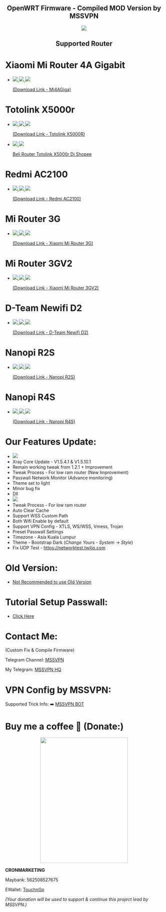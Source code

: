 <h2 align="center">
OpenWRT Firmware - Compiled MOD Version by MSSVPN
</h2>

<p align="center"><img src="https://forum.openwrt.org/uploads/default/original/3X/2/9/2965b316403db302c535cae40139e8c49bbad6e3.png"></p>
<h2 align="center">
Supported Router
</h2>

# Xiaomi Mi Router 4A Gigabit
* <a href="https://github.com/mssvpn/OpenWRT_by_MSSVPN/raw/main/OpenWrt-22.03-MSSVPN%20V1.3.4-Mi4a-Gigabit-squashfs-sysupgrade.bin"><img src="https://img.shields.io/badge/OpenWRT-22.03-orange.svg"> <img src="https://img.shields.io/badge/Passwall-MSSVPN-yellow.svg"> <img src="https://img.shields.io/badge/Version-1.3.4-blue.svg"> <p></p>(Download Link - Mi4AGiga)</a>

# Totolink X5000r
* <a href="https://github.com/mssvpn/OpenWRT_by_MSSVPN/raw/main/OpenWrt-22.03-MSSVPN%20V1.3.4-Totolink-X5000r-squashfs-sysupgrade.bin"><img src="https://img.shields.io/badge/OpenWRT-22.03-orange.svg"> <img src="https://img.shields.io/badge/Passwall-MSSVPN-yellow.svg"> <img src="https://img.shields.io/badge/Version-1.3.4-blue.svg"> <p></p>(Download Link - Totolink X5000R)</a><p></p>
* <a href="https://shopee.com.my/TOTOLINK-X5000R-(AX1800)-WiFi-6-MU-MIMO-Gigabit-Wireless-WiFi-Router-OpenWRT-Stock-Firmware-i.234683885.13110314797?xptdk=1953b9a8-c1fe-4f96-a5fa-5397cbacad6c" target="_blank"><img src="https://img.shields.io/badge/Shopee-Trusted!-orange.svg"> <img src="https://img.shields.io/badge/Shopee-SPayLater-blue.svg"> <p></p>Beli Router Totolink X5000r Di Shopee</a>

# Redmi AC2100
* <a href="https://github.com/mssvpn/OpenWRT_by_MSSVPN/raw/main/OpenWrt-22.03-MSSVPN%20V1.3.4-Redmi-AC2100-squashfs-sysupgrade.bin"><img src="https://img.shields.io/badge/OpenWRT-22.03-orange.svg"> <img src="https://img.shields.io/badge/Passwall-MSSVPN-yellow.svg"> <img src="https://img.shields.io/badge/Version-1.3.4-blue.svg"> <p></p>(Download Link - Redmi AC2100)</a>

# Mi Router 3G
* <a href="https://github.com/mssvpn/OpenWRT_by_MSSVPN/raw/main/OpenWrt-22.03-MSSVPN%20V1.3.4-Mi-3G-squashfs-sysupgrade.bin"><img src="https://img.shields.io/badge/OpenWRT-22.03-orange.svg"> <img src="https://img.shields.io/badge/Passwall-MSSVPN-yellow.svg"> <img src="https://img.shields.io/badge/Version-1.3.4-blue.svg"> <p></p>(Download Link - Xiaomi Mi Router 3G)</a>

# Mi Router 3GV2
* <a href="https://github.com/mssvpn/OpenWRT_by_MSSVPN/raw/main/OpenWrt-22.03-MSSVPN%20V1.3.4-Mi-3G-v2-squashfs-sysupgrade.bin"><img src="https://img.shields.io/badge/OpenWRT-22.03-orange.svg"> <img src="https://img.shields.io/badge/Passwall-MSSVPN-yellow.svg"> <img src="https://img.shields.io/badge/Version-1.3.4-blue.svg"> <p></p>(Download Link - Xiaomi Mi Router 3GV2)</a>

# D-Team Newifi D2
* <a href="https://github.com/mssvpn/OpenWRT_by_MSSVPN/raw/main/OpenWrt-22.03-MSSVPN%20V1.3.4-D-Team-Newifi-D2-squashfs-sysupgrade.bin"><img src="https://img.shields.io/badge/OpenWRT-22.03-orange.svg"> <img src="https://img.shields.io/badge/Passwall-MSSVPN-yellow.svg"> <img src="https://img.shields.io/badge/Version-1.3.4-blue.svg"> <p></p>(Download Link - D-Team Newifi D2)</a>

# Nanopi R2S
* <a href="https://github.com/mssvpn/OpenWRT_by_MSSVPN/raw/main/OpenWrt-22.03-MSSVPN%20V1.3.4-Nanopi-R2S-squashfs-sysupgrade.img.gz"><img src="https://img.shields.io/badge/OpenWRT-22.03-orange.svg"> <img src="https://img.shields.io/badge/Passwall/SSR+/OpenClash-MSSVPN-yellow.svg"> <img src="https://img.shields.io/badge/Version-1.3.4-blue.svg"> <p></p>(Download Link - Nanopi R2S)</a>

# Nanopi R4S
* <a href="https://github.com/mssvpn/OpenWRT_by_MSSVPN/raw/main/OpenWrt-22.03-MSSVPN%20V1.3.4-Nanopi-R4S-squashfs-sysupgrade.img.gz"><img src="https://img.shields.io/badge/OpenWRT-22.03-orange.svg"> <img src="https://img.shields.io/badge/Passwall/SSR+/OpenClash-MSSVPN-yellow.svg"> <img src="https://img.shields.io/badge/Version-1.3.4-blue.svg"> <p></p>(Download Link - Nanopi R4S)</a>

# Our Features Update:
* <img src="https://img.shields.io/badge/Version-1.3.4-blue.svg">
* Xray Core Update - V1.5.4.1 & V1.5.10.1
* Remain working tweak from 1.2.1 + Improvement
* Tweak Process - For low ram router (New Improvement)
* Passwall Network Monitor (Advance monitoring)
* Theme set to light
* Minor bug fix
* Dll
* <img src="https://img.shields.io/badge/Version-1.2.1-blue.svg">
* Tweak Process - For low ram router
* Auto Clear Cache
* Support WSS Custom Path
* Both Wifi Enable by default
* Support VPN Config - XTLS, WS/WSS, Vmess, Trojan
* Preset Passwall Settings
* Timezone - Asia Kuala Lumpur
* Theme - Bootstrap Dark
(<i>Change Yours - System -> Style</i>)
* Fix UDP Test - https://networktest.twilio.com

# Old Version:
* <a href="https://github.com/mssvpn/OpenWRT_by_MSSVPN/blob/main/Old%20Version/README.md">Not Recommended to use Old Version</a>

# Tutorial Setup Passwall:
* <a href="https://telegra.ph/Cara-Setup-Pass-Wall---OpenWRT-21023-08-31">Click Here</a>

# Contact Me:
(Custom Fix & Compile Firmware)<p></p>
Telegram Channel: <a href="http://t.me/mssvpn">MSSVPN</a><p></p>
My Telegram: <a href="http://t.me/mssvpn_hq">MSSVPN HQ</a><p></p>

# VPN Config by MSSVPN:
Supported Trick Info: ➡️ <a href="https://t.me/mssvpn_bot">MSSVPN BOT</a>

# Buy me a coffee 🧋 (Donate:)
<p align="center"><img src="https://telegra.ph/file/42d7bf79b27dc90b1cd69.jpg" width="280" height="400"></p>
<p></p>
<b>CRONMARKETING</b><p></p>
Maybank: 562508527675<p></p>
EWallet: <a href="https://payment.tngdigital.com.my/sc/bDLnAXzAbu">TouchnGo</a><p></p>
<i>(Your donation will be used to support & continue this project lead by MSSVPN.)</i>

